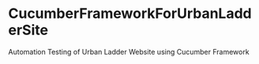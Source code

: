 # CucumberFrameworkForUrbanLadderSite
Automation Testing of Urban Ladder Website using Cucumber Framework 
